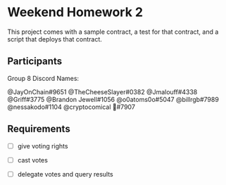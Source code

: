 # Weekend Homework 2

This project comes with a sample contract, a test for that contract, and a script that deploys that contract.

## Participants

Group 8 Discord Names:

 @JayOnChain#9651
 @TheCheeseSlayer#0382
 @Jmalouff#4338
 @Griff#3775
 @Brandon Jewell#1056
 @o0atoms0o#5047
 @billrgb#7989
 @nessakodo#1104
 @cryptocomical 🎴#7907

## Requirements

- [ ]  give voting rights
- [ ]  cast votes
- [ ]  delegate votes and query results

